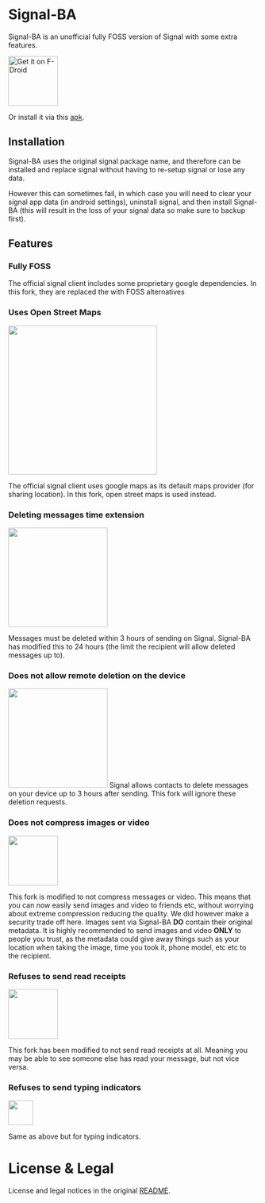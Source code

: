 # Signal-BA

Signal-BA is an unofficial fully FOSS version of Signal with some extra features.

[<img src="https://fdroid.gitlab.io/artwork/badge/get-it-on.png" alt="Get it on F-Droid" height="100">](https://benarmstead.github.io/fdroid/repo?fingerprint=9CCBC7C297F0B54520834681D1D29C2184B2CD262E80AA9E453215284ED3D684)

Or install it via this [apk](https://github.com/benarmstead/Signal-BA/releases/latest).

## Installation

Signal-BA uses the original signal package name, and therefore can be installed and replace signal without having to re-setup signal or lose any data.

However this can sometimes fail, in which case you will need to clear your signal app data (in android settings), uninstall signal, and then install Signal-BA (this will result in the loss of your signal data so make sure to backup first).

## Features

### Fully FOSS

  The official signal client includes some proprietary google dependencies. In this fork, they are replaced the with FOSS alternatives

### Uses Open Street Maps
 
<img src="https://user-images.githubusercontent.com/70973680/147552915-957b8a66-3505-419f-9101-505943361790.jpeg" height="300">

  The official signal client uses google maps as its default maps provider (for sharing location). In this fork, open street maps is used instead.

### Deleting messages time extension

<img src="https://user-images.githubusercontent.com/70973680/147553026-3cbe194e-0d0e-485c-afac-76212e97c822.jpeg" height="200">

  Messages must be deleted within 3 hours of sending on Signal. Signal-BA has modified this to 24 hours (the limit the recipient will allow deleted messages up to).
  
### Does not allow remote deletion on the device

<img src="https://support.signal.org/hc/article_attachments/360072436632/Remote_delete-ios-cropped.png" height="200">  
  Signal allows contacts to delete messages on your device up to 3 hours after sending. This fork will ignore these deletion requests.

### Does not compress images or video

<img src="https://user-images.githubusercontent.com/70973680/147552996-eec388c0-3bdb-4180-aaa2-c69ac242a499.jpeg" height="100">

  This fork is modified to not compress messages or video. This means that you can now easily send images and video to friends etc, without worrying about extreme compression reducing the quality. We did however make a security trade off here. Images sent via Signal-BA **DO** contain their original metadata. It is highly recommended to send images and video **ONLY** to people you trust, as the metadata could give away things such as your location when taking the image, time you took it, phone model, etc etc to the recipient.

### Refuses to send read receipts

<img src="https://user-images.githubusercontent.com/70973680/147552957-e6dc3ab5-3ece-4ca4-a80f-757596f15c07.jpeg" height="100">

  This fork has been modified to not send read receipts at all. Meaning you may be able to see someone else has read your message, but not vice versa.

### Refuses to send typing indicators

<img src="https://support.signal.org/hc/article_attachments/360016877511/typing-animation-3x.gif" height="50">

  Same as above but for typing indicators.

# License & Legal

License and legal notices in the original [README](README-ORIG.md).
